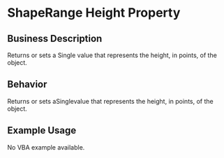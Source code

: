 # ShapeRange Height Property

## Business Description
Returns or sets a Single value that represents the height, in points, of the object.

## Behavior
Returns or sets aSinglevalue that represents the height, in points, of the object.

## Example Usage
No VBA example available.